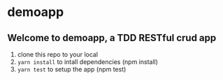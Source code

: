 # demoapp

## Welcome to demoapp, a TDD RESTful crud app
1. clone this repo to your local
2. ```yarn install``` to intall dependencies (npm install)
3. ```yarn test``` to setup the app (npm test)
